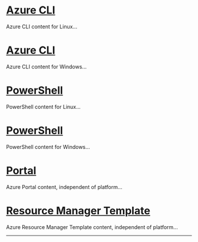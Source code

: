 # [Azure CLI](#tab/azure-cli/linux)

Azure CLI content for Linux...

# [Azure CLI](#tab/azure-cli/windows)

Azure CLI content for Windows...

# [PowerShell](#tab/azure-powershell/linux)

PowerShell content for Linux...

# [PowerShell](#tab/azure-powershell/windows)

PowerShell content for Windows...

# [Portal](#tab/azure-portal)

Azure Portal content, independent of platform...

# [Resource Manager Template](#tab/azure-resource-manager)

Azure Resource Manager Template content, independent of platform...

---
